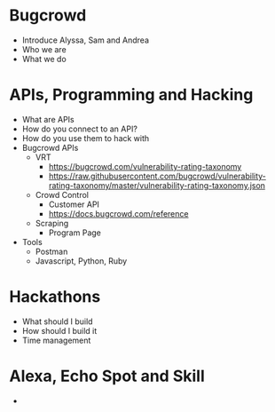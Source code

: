 # Bugcrowd

- Introduce Alyssa, Sam and Andrea
- Who we are
- What we do

# APIs, Programming and Hacking

- What are APIs
- How do you connect to an API?
- How do you use them to hack with
- Bugcrowd APIs
  - VRT
    - https://bugcrowd.com/vulnerability-rating-taxonomy
    - https://raw.githubusercontent.com/bugcrowd/vulnerability-rating-taxonomy/master/vulnerability-rating-taxonomy.json
  - Crowd Control
    - Customer API
    - https://docs.bugcrowd.com/reference
  - Scraping
    - Program Page
- Tools
  - Postman
  - Javascript, Python, Ruby


# Hackathons

- What should I build
- How should I build it
- Time management

# Alexa, Echo Spot and Skill

-
